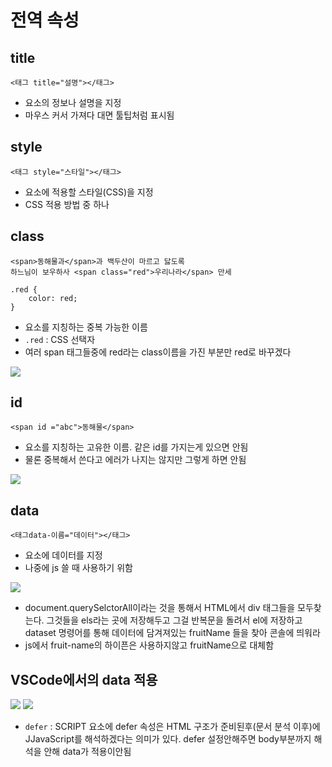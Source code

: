 # 전역 속성

## title

```shell
<태그 title="설명"></태그>
```
 - 요소의 정보나 설명을 지정
 - 마우스 커서 가져다 대면 툴팁처럼 표시됨

## style

```shell
<태그 style="스타일"></태그>
```
 - 요소에 적용할 스타일(CSS)을 지정
 - CSS 적용 방법 중 하나

## class

```shell
<span>동해물과</span>과 백두산이 마르고 닳도록
하느님이 보우하사 <span class="red">우리나라</span> 만세
```
```shell
.red {
	color: red;
}
```
 - 요소를 지칭하는 중복 가능한 이름
 - `.red` : CSS 선택자
 - 여러 span 태그들중에 red라는 class이름을 가진 부분만 red로 바꾸겠다

 <img src="https://user-images.githubusercontent.com/102512612/201511777-f88cea50-d20d-47ab-b264-8904f06ec805.png"/>

## id

```shell
<span id ="abc">동해물</span>
```
 - 요소를 지칭하는 고유한 이름. 같은 id를 가지는게 있으면 안됨
 - 물론 중복해서 쓴다고 에러가 나지는 않지만 그렇게 하면 안됨

 <img src="https://user-images.githubusercontent.com/102512612/201511962-9f881a2b-e813-4e72-907c-6455ca61b663.png"/>

## data

```shell
<태그data-이름="데이터"></태그>
```
 - 요소에 데이터를 지정
 - 나중에 js 쓸 때 사용하기 위함

 <img src="https://user-images.githubusercontent.com/102512612/201512206-4267cc4a-2e24-4987-8478-4fa9839721de.png"/>
 
 - document.querySelctorAll이라는 것을 통해서 HTML에서 div 태그들을 모두찾는다.
 그것들을 els라는 곳에 저장해두고 그걸 반복문을 돌려서 el에 저장하고 dataset 명령어를 통해 데이터에 담겨져있는 fruitName 들을 찾아 콘솔에 띄워라
 - js에서 fruit-name의 하이픈은 사용하지않고 fruitName으로 대체함

## VSCode에서의 data 적용

 <img src="https://user-images.githubusercontent.com/102512612/201512460-92f545fd-dcfd-44c8-92e9-04f840643443.png"/>
 <img src="https://user-images.githubusercontent.com/102512612/201512586-75423731-b8de-451a-8ede-45635d389fda.png"/>

 - `defer` : SCRIPT 요소에 defer 속성은 HTML 구조가 준비된후(문서 분석 이후)에 JJavaScript를 해석하겠다는 의미가 있다. defer 설정안해주면 body부분까지 해석을 안해 data가 적용이안됨
